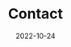---
title: Contact
date: 2022-10-24

type: landing

sections:
  - block: contact
    features:
      map:
        provider: 'mapnik'
        api_key: ''
        zoom: 15
    content:
      title: Contact
      text: |-
        <br> <span style="font-size:95%">전북대학교 자연과학대학 통계학과</span> <br>
      email: ksw628(at)jbnu.ac.kr
    #   phone: +82-63-270-2406
      address:
        street: 백제대로 567 전북대학교 자연과학대학 본관
        city: 전주시
        region: 전북특별자치도
        postcode: '54896'
        country: 대한민국
        country_code: KO
      coordinates:
        latitude: '35.847394'
        longitude: '127.130720'
      directions: 
      #contact_links:
      #  - icon: comments
      #    icon_pack: fas
      #    name: Discuss on Forum
      #    link: 'https://discourse.gohugo.io'
    
      # Automatically link email and phone or display as text?
      autolink: true
    
      # # Email form provider
      # form:
      #   provider: netlify
      #   formspree:
      #     id:
      #   netlify:
      #     # Enable CAPTCHA challenge to reduce spam?
      #     captcha: true
    design:
      columns: '3'
---